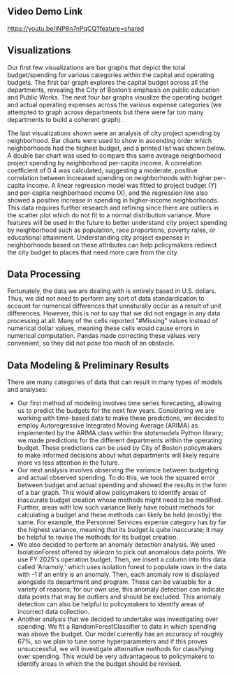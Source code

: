 ## Video Demo Link
https://youtu.be/iNP8n7nPqCQ?feature=shared 

## Visualizations
Our first few visualizations are bar graphs that depict the total budget/spending for various categories within the capital and operating budgets. The first bar graph explores the capital budget across all the departments, revealing the City of Boston’s emphasis on public education and Public Works. The next four bar graphs visualize the operating budget and actual operating expenses across the various expense categories (we attempted to graph across departments but there were far too many departments to build a coherent graph).

The last visualizations shown were an analysis of city project spending by neighborhood. Bar charts were used to show in ascending order which neighborhoods had the highest budget, and a printed list was shown below. A double bar chart was used to compare this same average neighborhood project spending by neighborhood per-capita income. A correlation coefficient of 0.4 was calculated, suggesting a moderate, positive correlation between increased spending on neighborhoods with higher per-capita income. A linear regression model was fitted to project budget (Y) and per-capita neighborhood income (X), and the regression line also showed a positive increase in spending in higher-income neighborhoods. This data requires further research and refining since there are outliers in the scatter plot which do not fit to a normal distribution variance. More features will be used in the future to better understand city project spending by neighborhood such as population, race proportions, poverty rates, or educational attainment. Understanding city project expenses in neighborhoods based on these attributes can help policymakers redirect the city budget to places that need more care from the city.

## Data Processing
Fortunately, the data we are dealing with is entirely based in U.S. dollars. Thus, we did not need to perform any sort of data standardization to account for numerical differences that unnaturally occur as a result of unit differences. However, this is not to say that we did not engage in any data processing at all. Many of the cells reported “#Missing” values instead of numerical dollar values, meaning these cells would cause errors in numerical computation. Pandas made correcting these values very convenient, so they did not pose too much of an obstacle.

## Data Modeling & Preliminary Results
There are many categories of data that can result in many types of models and analyses:
* Our first method of modeling involves time series forecasting, allowing us to predict the budgets for the next few years. Considering we are working with time-based data to make these predictions, we decided to employ Autoregressive Integrated Moving Average (ARIMA) as implemented by the ARIMA class within the _statsmodels_ Python library; we made predictions for the different departments within the operating budget. These predictions can be used by City of Boston policymakers to make informed decisions about what departments will likely require more vs less attention in the future.
* Our next analysis involves observing the variance between budgeting and actual observed spending. To do this, we took the squared error between budget and actual spending and showed the results in the form of a bar graph. This would allow policymakers to identify areas of inaccurate budget creation whose methods might need to be modified. Further, areas with low such variance likely have robust methods for calculating a budget and these methods can likely be held (mostly) the same. For example, the Personnel Services expense category has by far the highest variance, meaning that its budget is quite inaccurate; it may be helpful to revise the methods for its budget creation.
* We also decided to perform an anomaly detection analysis. We used IsolationForest offered by _sklearn_ to pick out anomalous data points. We use FY 2025's operation budget. Then, we insert a column into this data called 'Anamoly,' which uses isolation forest to populate rows in the data with -1 if an entry is an anomaly. Then, each anomaly row is displayed alongside its department and program. These can be valuable for a variety of reasons; for our own use, this anomaly detection can indicate data points that may be outliers and should be excluded. This anomaly detection can also be helpful to policymakers to identify areas of incorrect data collection.
* Another analysis that we decided to undertake was investigating over spending. We fit a RandomForestClassifier to data in which spending was above the budget. Our model currently has an accuracy of roughly 67%, so we plan to tune some hyperparameters and if this proves unsuccessful, we will investigate alternative methods for classifying over spending. This would be very advantageous to policymakers to identify areas in which the the budget should be revised.
